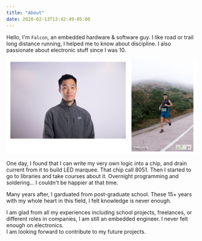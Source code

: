 ```yaml
---
title: "About"
date: 2020-02-13T13:42:49-05:00
---
```


Hello, I'm `Falcon`, an embedded hardware & software guy.  I like road or trail long distance running, I helped me to know about discipline. I also passionate about electronic stuff since I was 10.  

![](Falcon.png)

One day, I found that I can write my very own logic into a chip, and drain current from it to build LED marquee. That chip call 8051.
Then I started to go to libraries and take courses about it. Overnight programming and soldering... I couldn't be happier at that time.  

Many years after, I garduated from post-graduate school. These 15+ years with my whole heart in this field, I felt knowledge is never enough.  

I am glad from all my experiences including school projects, freelances, or different roles in companies, I am still an embedded engineer. I never felt enough on electronics.  
I am looking forward to contribute to my future projects.  